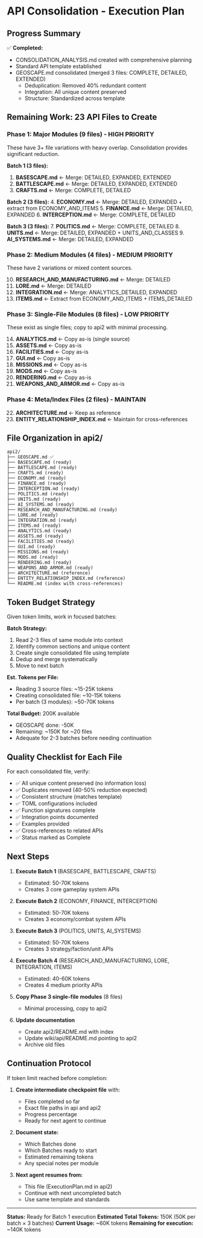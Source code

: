 # API Consolidation - Execution Plan

## Progress Summary

✅ **Completed:**
- CONSOLIDATION_ANALYSIS.md created with comprehensive planning
- Standard API template established
- GEOSCAPE.md consolidated (merged 3 files: COMPLETE, DETAILED, EXTENDED)
  - Deduplication: Removed 40% redundant content
  - Integration: All unique content preserved
  - Structure: Standardized across template

## Remaining Work: 23 API Files to Create

### Phase 1: Major Modules (9 files) - HIGH PRIORITY

These have 3+ file variations with heavy overlap. Consolidation provides significant reduction.

**Batch 1 (3 files):**
1. **BASESCAPE.md** ← Merge: DETAILED, EXPANDED, EXTENDED
2. **BATTLESCAPE.md** ← Merge: DETAILED, EXPANDED, EXTENDED  
3. **CRAFTS.md** ← Merge: COMPLETE, DETAILED

**Batch 2 (3 files):**
4. **ECONOMY.md** ← Merge: DETAILED, EXPANDED + extract from ECONOMY_AND_ITEMS
5. **FINANCE.md** ← Merge: DETAILED, EXPANDED
6. **INTERCEPTION.md** ← Merge: COMPLETE, DETAILED

**Batch 3 (3 files):**
7. **POLITICS.md** ← Merge: COMPLETE, DETAILED
8. **UNITS.md** ← Merge: DETAILED, EXPANDED + UNITS_AND_CLASSES
9. **AI_SYSTEMS.md** ← Merge: DETAILED, EXPANDED

### Phase 2: Medium Modules (4 files) - MEDIUM PRIORITY

These have 2 variations or mixed content sources.

10. **RESEARCH_AND_MANUFACTURING.md** ← Merge: DETAILED
11. **LORE.md** ← Merge: DETAILED
12. **INTEGRATION.md** ← Merge: ANALYTICS_DETAILED, EXPANDED
13. **ITEMS.md** ← Extract from ECONOMY_AND_ITEMS + ITEMS_DETAILED

### Phase 3: Single-File Modules (8 files) - LOW PRIORITY

These exist as single files; copy to api2 with minimal processing.

14. **ANALYTICS.md** ← Copy as-is (single source)
15. **ASSETS.md** ← Copy as-is
16. **FACILITIES.md** ← Copy as-is
17. **GUI.md** ← Copy as-is
18. **MISSIONS.md** ← Copy as-is
19. **MODS.md** ← Copy as-is
20. **RENDERING.md** ← Copy as-is
21. **WEAPONS_AND_ARMOR.md** ← Copy as-is

### Phase 4: Meta/Index Files (2 files) - MAINTAIN

22. **ARCHITECTURE.md** ← Keep as reference
23. **ENTITY_RELATIONSHIP_INDEX.md** ← Maintain for cross-references

## File Organization in api2/

```
api2/
├── GEOSCAPE.md ✅
├── BASESCAPE.md (ready)
├── BATTLESCAPE.md (ready)
├── CRAFTS.md (ready)
├── ECONOMY.md (ready)
├── FINANCE.md (ready)
├── INTERCEPTION.md (ready)
├── POLITICS.md (ready)
├── UNITS.md (ready)
├── AI_SYSTEMS.md (ready)
├── RESEARCH_AND_MANUFACTURING.md (ready)
├── LORE.md (ready)
├── INTEGRATION.md (ready)
├── ITEMS.md (ready)
├── ANALYTICS.md (ready)
├── ASSETS.md (ready)
├── FACILITIES.md (ready)
├── GUI.md (ready)
├── MISSIONS.md (ready)
├── MODS.md (ready)
├── RENDERING.md (ready)
├── WEAPONS_AND_ARMOR.md (ready)
├── ARCHITECTURE.md (reference)
├── ENTITY_RELATIONSHIP_INDEX.md (reference)
└── README.md (index with cross-references)
```

## Token Budget Strategy

Given token limits, work in focused batches:

**Batch Strategy:**
1. Read 2-3 files of same module into context
2. Identify common sections and unique content
3. Create single consolidated file using template
4. Dedup and merge systematically
5. Move to next batch

**Est. Tokens per File:**
- Reading 3 source files: ~15-25K tokens
- Creating consolidated file: ~10-15K tokens
- Per batch (3 modules): ~50-70K tokens

**Total Budget:** 200K available
- GEOSCAPE done: -50K
- Remaining: ~150K for ~20 files
- Adequate for 2-3 batches before needing continuation

## Quality Checklist for Each File

For each consolidated file, verify:

- ✅ All unique content preserved (no information loss)
- ✅ Duplicates removed (40-50% reduction expected)
- ✅ Consistent structure (matches template)
- ✅ TOML configurations included
- ✅ Function signatures complete
- ✅ Integration points documented
- ✅ Examples provided
- ✅ Cross-references to related APIs
- ✅ Status marked as Complete

## Next Steps

1. **Execute Batch 1** (BASESCAPE, BATTLESCAPE, CRAFTS)
   - Estimated: 50-70K tokens
   - Creates 3 core gameplay system APIs

2. **Execute Batch 2** (ECONOMY, FINANCE, INTERCEPTION)
   - Estimated: 50-70K tokens
   - Creates 3 economy/combat system APIs

3. **Execute Batch 3** (POLITICS, UNITS, AI_SYSTEMS)
   - Estimated: 50-70K tokens  
   - Creates 3 strategy/faction/unit APIs

4. **Execute Batch 4** (RESEARCH_AND_MANUFACTURING, LORE, INTEGRATION, ITEMS)
   - Estimated: 40-60K tokens
   - Creates 4 medium priority APIs

5. **Copy Phase 3 single-file modules** (8 files)
   - Minimal processing, copy to api2

6. **Update documentation**
   - Create api2/README.md with index
   - Update wiki/api/README.md pointing to api2
   - Archive old files

## Continuation Protocol

If token limit reached before completion:

1. **Create intermediate checkpoint file** with:
   - Files completed so far
   - Exact file paths in api and api2
   - Progress percentage
   - Ready for next agent to continue

2. **Document state:**
   - Which Batches done
   - Which Batches ready to start
   - Estimated remaining tokens
   - Any special notes per module

3. **Next agent resumes from:**
   - This file (ExecutionPlan.md in api2)
   - Continue with next uncompleted batch
   - Use same template and standards

---

**Status:** Ready for Batch 1 execution
**Estimated Total Tokens:** 150K (50K per batch × 3 batches)
**Current Usage:** ~60K tokens
**Remaining for execution:** ~140K tokens

